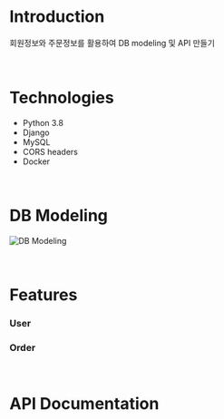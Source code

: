 # Introduction
회원정보와 주문정보를 활용하여 DB modeling 및 API 만들기

<br>

# Technologies
* Python 3.8
* Django
* MySQL
* CORS headers
* Docker

<br>

# DB Modeling

![DB Modeling](https://user-images.githubusercontent.com/53142539/82083118-22ff6080-9724-11ea-9621-9967df6af4d0.png)

<br>

# Features
### User

### Order

<br>

# API Documentation

